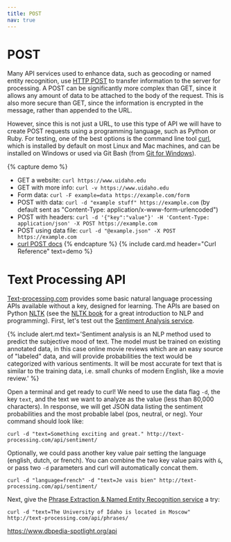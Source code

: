 ```yaml
---
title: POST
nav: true
---
```


# POST

Many API services used to enhance data, such as geocoding or named entity recognition, use [HTTP POST](https://en.wikipedia.org/wiki/POST_(HTTP)) to transfer information to the server for processing.
A POST can be significantly more complex than GET, since it allows any amount of data to be attached to the body of the request.
This is also more secure than GET, since the information is encrypted in the message, rather than appended to the URL.

However, since this is not just a URL, to use this type of API we will have to create POST requests using a programming language, such as Python or Ruby. 
For testing, one of the best options is the command line tool [curl](https://curl.haxx.se/), which is installed by default on most Linux and Mac machines, and can be installed on Windows or used via Git Bash (from [Git for Windows](https://git-scm.com/)).

{% capture demo %}
- GET a website: `curl https://www.uidaho.edu`
- GET with more info: `curl -v https://www.uidaho.edu`
- Form data: `curl -F example=data https://example.com/form`
- POST with data: `curl -d "example stuff" https://example.com` (by default sent as "Content-Type: application/x-www-form-urlencoded")
- POST with headers: `curl -d '{"key":"value"}' -H 'Content-Type: application/json' -X POST https://example.com`
- POST using data file: `curl -d "@example.json" -X POST https://example.com`
- [curl POST docs](https://ec.haxx.se/http-post.html)
{% endcapture %}
{% include card.md header="Curl Reference" text=demo %}

# Text Processing API

[Text-processing.com](http://text-processing.com/) provides some basic natural language processing APIs available without a key, designed for learning.
The APIs are based on Python [NLTK](https://www.nltk.org/) (see the [NLTK book](http://www.nltk.org/book/) for a great introduction to NLP and programming).
First, let's test out the [Sentiment Analysis service](http://text-processing.com/docs/sentiment.html).

{% include alert.md text='Sentiment analysis is an NLP method used to predict the subjective mood of text.
The model must be trained on existing annotated data, in this case online movie reviews which are an easy source of "labeled" data, and will provide probabilities the text would be categorized with various sentiments.
It will be most accurate for text that is similar to the training data, i.e. small chunks of modern English, like a movie review.' %}

Open a terminal and get ready to curl!
We need to use the data flag `-d`, the key `text`, and the text we want to analyze as the value (less than 80,000 characters).
In response, we will get JSON data listing the sentiment probabilities and the most probable label (pos, neutral, or neg).
Your command should look like:

`curl -d "text=Something exciting and great." http://text-processing.com/api/sentiment/`

Optionally, we could pass another key value pair setting the language (english, dutch, or french).
You can combine the two key value pairs with `&`, or pass two `-d` parameters and curl will automatically concat them.

`curl -d "language=french" -d "text=Je vais bien" http://text-processing.com/api/sentiment/`

Next, give the [Phrase Extraction & Named Entity Recognition service](http://text-processing.com/docs/phrases.html) a try:

`curl -d "text=The University of Idaho is located in Moscow" http://text-processing.com/api/phrases/`


https://www.dbpedia-spotlight.org/api
